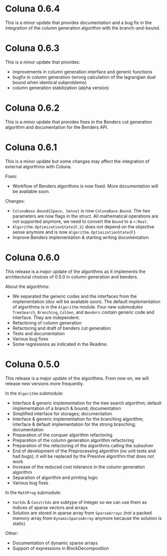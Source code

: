 # Coluna 0.6.4

This is a minor update that provides documentation and a bug fix in the integration of the column generation algorithm with the branch-and-bound.
 
# Coluna 0.6.3

This is a minor update that provides:
- improvements in column generation interface and generic functions
- bugfix in column generation (wrong calculation of the lagrangian dual bound when identical subproblems)
- column generation stabilization (alpha version)

# Coluna 0.6.2

This is a minor update that provides fixes in the Benders cut generation algorithm and documentation for the Benders API.

# Coluna 0.6.1

This is a minor update but some changes may affect the integration of external algorithms 
with Coluna.

Fixes:
- Workflow of Benders algorithms is now fixed. More documentation will be available soon.

Changes:
- `ColunaBase.Bound{Space, Sense}` is now `ColunaBase.Bound`. The two parameters are now flags in the struct. All mathematical operations are not supported anymore, we need to convert the `Bound` to a `<:Real`.
- `Algorithm.OptimizationState{F,S}` does not depend on the objective sense anymore and is now `Algorithm.OptimizationState{F}`
- Improve Benders implementation & starting writing documentation


# Coluna 0.6.0

This release is a major update of the algorithms as it implements the architectural choices of 0.5.0 in column generation and benders.

About the algorithms:
- We separated the generic codes and the interfaces from the implementation (doc will be available soon). The default implementation of algorithms is in the `Algorithm` module. Four new submodules `TreeSearch`, `Branching`, `ColGen`, and `Benders` contain generic code and interface. They are independent.
- Refactoring of column generation
- Refactoring and draft of benders cut generation
- Tests and documentation
- Various bug fixes
- Some regressions as indicated in the Readme.

# Coluna 0.5.0

This release is a major update of the algorithms.
From now on, we will release new versions more frequently.

In the `Algorithm` submodule:

- Interface & generic implementation for the tree search algorithm; default implementation of a branch & bound; documentation
- Simplified interface for storages; documentation
- Interface & generic implementation for the branching algorithm; interface & default implementation for the strong branching; documentation
- Preparation of the conquer algorithm refactoring 
- Preparation of the column generation algorithm refactoring 
- Preparation of the refactoring of the algorithms calling the subsolver
- End of development of the Preprocessing algorithm (no unit tests and had bugs); it will be replaced by the Presolve algorithm that does not work
- Increase of the reduced cost tolerance in the column generation algorithm
- Separation of algorithm and printing logic
- Various bug fixes


In the `MathProg` submodule:

- `VarIds` & `ConstrIds` are subtype of Integer so we can use them as indices of sparse vectors and arrays
- Solution are stored in sparse array from `SparseArrays` (not a packed memory array from `DynamicSparseArray` anymore because the solution is static)


Other:

- Documentation of dynamic sparse arrays
- Support of expressions in BlockDecomposition
